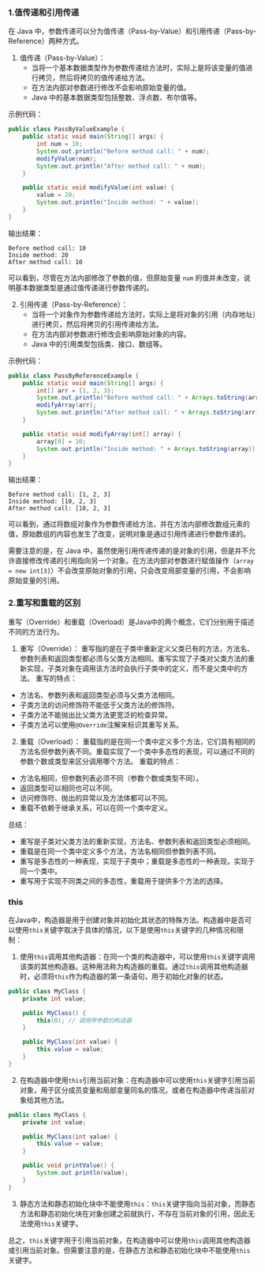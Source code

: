 ### 1.值传递和引用传递

在 Java 中，参数传递可以分为值传递（Pass-by-Value）和引用传递（Pass-by-Reference）两种方式。

1. 值传递（Pass-by-Value）：
   - 当将一个基本数据类型作为参数传递给方法时，实际上是将该变量的值进行拷贝，然后将拷贝的值传递给方法。
   - 在方法内部对参数进行修改不会影响原始变量的值。
   - Java 中的基本数据类型包括整数、浮点数、布尔值等。

示例代码：

```java
public class PassByValueExample {
    public static void main(String[] args) {
        int num = 10;
        System.out.println("Before method call: " + num);
        modifyValue(num);
        System.out.println("After method call: " + num);
    }

    public static void modifyValue(int value) {
        value = 20;
        System.out.println("Inside method: " + value);
    }
}
```

输出结果：

```
Before method call: 10
Inside method: 20
After method call: 10
```

可以看到，尽管在方法内部修改了参数的值，但原始变量 `num` 的值并未改变，说明基本数据类型是通过值传递进行参数传递的。

2. 引用传递（Pass-by-Reference）：
   - 当将一个对象作为参数传递给方法时，实际上是将对象的引用（内存地址）进行拷贝，然后将拷贝的引用传递给方法。
   - 在方法内部对参数进行修改会影响原始对象的内容。
   - Java 中的引用类型包括类、接口、数组等。

示例代码：

```java
public class PassByReferenceExample {
    public static void main(String[] args) {
        int[] arr = {1, 2, 3};
        System.out.println("Before method call: " + Arrays.toString(arr));
        modifyArray(arr);
        System.out.println("After method call: " + Arrays.toString(arr));
    }

    public static void modifyArray(int[] array) {
        array[0] = 10;
        System.out.println("Inside method: " + Arrays.toString(array));
    }
}
```

输出结果：

```
Before method call: [1, 2, 3]
Inside method: [10, 2, 3]
After method call: [10, 2, 3]
```

可以看到，通过将数组对象作为参数传递给方法，并在方法内部修改数组元素的值，原始数组的内容也发生了改变，说明对象是通过引用传递进行参数传递的。

需要注意的是，在 Java 中，虽然使用引用传递传递的是对象的引用，但是并不允许直接修改传递的引用指向另一个对象。在方法内部对参数进行赋值操作（`array = new int[3]`）不会改变原始对象的引用，只会改变局部变量的引用，不会影响原始变量的引用。



### 2.重写和重载的区别

重写（Override）和重载（Overload）是Java中的两个概念，它们分别用于描述不同的方法行为。

1. 重写（Override）：
重写指的是在子类中重新定义父类已有的方法，方法名、参数列表和返回类型都必须与父类方法相同。重写实现了子类对父类方法的重新实现，子类对象在调用该方法时会执行子类中的定义，而不是父类中的方法。
重写的特点：
- 方法名、参数列表和返回类型必须与父类方法相同。
- 子类方法的访问修饰符不能低于父类方法的修饰符。
- 子类方法不能抛出比父类方法更宽泛的检查异常。
- 子类方法可以使用`@Override`注解来标识其重写关系。

2. 重载（Overload）：
重载指的是在同一个类中定义多个方法，它们具有相同的方法名但参数列表不同。重载实现了一个类中多态性的表现，可以通过不同的参数个数或类型来区分调用哪个方法。
重载的特点：
- 方法名相同，但参数列表必须不同（参数个数或类型不同）。
- 返回类型可以相同也可以不同。
- 访问修饰符、抛出的异常以及方法体都可以不同。
- 重载不依赖于继承关系，可以在同一个类中定义。

总结：
- 重写是子类对父类方法的重新实现，方法名、参数列表和返回类型必须相同。
- 重载是在同一个类中定义多个方法，方法名相同但参数列表不同。
- 重写是多态性的一种表现，实现于子类中；重载是多态性的一种表现，实现于同一个类中。
- 重写用于实现不同类之间的多态性，重载用于提供多个方法的选择。



### this

在Java中，构造器是用于创建对象并初始化其状态的特殊方法。构造器中是否可以使用`this`关键字取决于具体的情况，以下是使用`this`关键字的几种情况和限制：

1. 使用`this`调用其他构造器：在同一个类的构造器中，可以使用`this`关键字调用该类的其他构造器。这种用法称为构造器的重载。通过`this`调用其他构造器时，必须将`this`作为构造器的第一条语句，用于初始化对象的状态。

```java
public class MyClass {
    private int value;

    public MyClass() {
        this(0); // 调用带参数的构造器
    }

    public MyClass(int value) {
        this.value = value;
    }
}
```

2. 在构造器中使用`this`引用当前对象：在构造器中可以使用`this`关键字引用当前对象，用于区分成员变量和局部变量同名的情况，或者在构造器中传递当前对象给其他方法。

```java
public class MyClass {
    private int value;

    public MyClass(int value) {
        this.value = value;
    }

    public void printValue() {
        System.out.println(value);
    }
}
```

3. 静态方法和静态初始化块中不能使用`this`：`this`关键字指向当前对象，而静态方法和静态初始化块在对象创建之前就执行，不存在当前对象的引用，因此无法使用`this`关键字。

总之，`this`关键字用于引用当前对象，在构造器中可以使用`this`调用其他构造器或引用当前对象。但需要注意的是，在静态方法和静态初始化块中不能使用`this`关键字。
